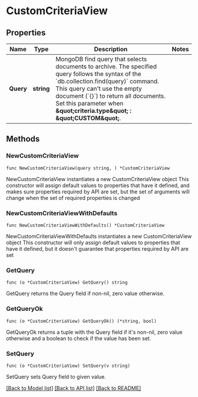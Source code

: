 # CustomCriteriaView

## Properties

Name | Type | Description | Notes
------------ | ------------- | ------------- | -------------
**Query** | **string** | MongoDB find query that selects documents to archive. The specified query follows the syntax of the &#x60;db.collection.find(query)&#x60; command. This query can&#39;t use the empty document (&#x60;{}&#x60;) to return all documents. Set this parameter when **\&quot;criteria.type\&quot; : \&quot;CUSTOM\&quot;**. | 

## Methods

### NewCustomCriteriaView

`func NewCustomCriteriaView(query string, ) *CustomCriteriaView`

NewCustomCriteriaView instantiates a new CustomCriteriaView object
This constructor will assign default values to properties that have it defined,
and makes sure properties required by API are set, but the set of arguments
will change when the set of required properties is changed

### NewCustomCriteriaViewWithDefaults

`func NewCustomCriteriaViewWithDefaults() *CustomCriteriaView`

NewCustomCriteriaViewWithDefaults instantiates a new CustomCriteriaView object
This constructor will only assign default values to properties that have it defined,
but it doesn't guarantee that properties required by API are set

### GetQuery

`func (o *CustomCriteriaView) GetQuery() string`

GetQuery returns the Query field if non-nil, zero value otherwise.

### GetQueryOk

`func (o *CustomCriteriaView) GetQueryOk() (*string, bool)`

GetQueryOk returns a tuple with the Query field if it's non-nil, zero value otherwise
and a boolean to check if the value has been set.

### SetQuery

`func (o *CustomCriteriaView) SetQuery(v string)`

SetQuery sets Query field to given value.



[[Back to Model list]](../README.md#documentation-for-models) [[Back to API list]](../README.md#documentation-for-api-endpoints) [[Back to README]](../README.md)


